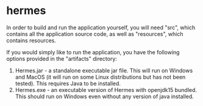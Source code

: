 # hermes

In order to build and run the application yourself, you will need "src", which contains all the application source code, as well as "resources", which contains resources.

If you would simply like to run the application, you have the following options provided in the "artifacts" directory:
1. Hermes.jar - a standalone executable jar file. This will run on Windows and MacOS (it will run on some Linux distributions but has not been tested). This requires Java to be installed.
2. Hermes.exe - an executable version of Hermes with openjdk15 bundled. This should run on Windows even without any version of java installed. 
